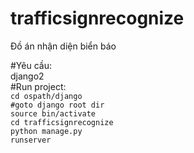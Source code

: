 # trafficsignrecognize
Đồ án nhận diện biển báo

#Yêu cầu:<br>
django2<br>
#Run project:<br>
<code>cd ospath/django   #goto django root dir</code> <br>
<code>source bin/activate</code><br>
<code>cd trafficsignrecognize </code><br>
<code>python manage.py runserver</code><br>

  
